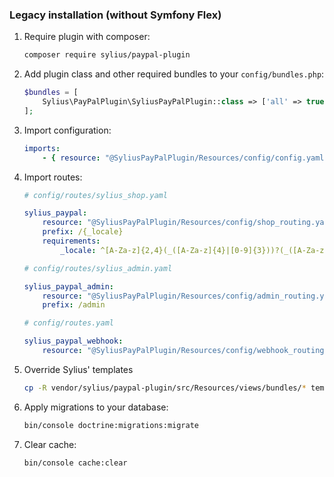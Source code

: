 ### Legacy installation (without Symfony Flex)

1. Require plugin with composer:

    ```bash
    composer require sylius/paypal-plugin
    ```

1. Add plugin class and other required bundles to your `config/bundles.php`:

    ```php
    $bundles = [
        Sylius\PayPalPlugin\SyliusPayPalPlugin::class => ['all' => true],
    ];
    ```

3. Import configuration:

    ```yaml
    imports:
        - { resource: "@SyliusPayPalPlugin/Resources/config/config.yaml" }
    ```

1. Import routes:

    ```yaml
    # config/routes/sylius_shop.yaml

    sylius_paypal:
        resource: "@SyliusPayPalPlugin/Resources/config/shop_routing.yaml"
        prefix: /{_locale}
        requirements:
            _locale: ^[A-Za-z]{2,4}(_([A-Za-z]{4}|[0-9]{3}))?(_([A-Za-z]{2}|[0-9]{3}))?$

    # config/routes/sylius_admin.yaml

    sylius_paypal_admin:
        resource: "@SyliusPayPalPlugin/Resources/config/admin_routing.yml"
        prefix: /admin

    # config/routes.yaml

    sylius_paypal_webhook:
        resource: "@SyliusPayPalPlugin/Resources/config/webhook_routing.yaml"
    ```

3. Override Sylius' templates

    ```bash
    cp -R vendor/sylius/paypal-plugin/src/Resources/views/bundles/* templates/bundles/
    ```

1. Apply migrations to your database:

    ```bash
    bin/console doctrine:migrations:migrate
    ```

1. Clear cache:

    ```bash
    bin/console cache:clear
    ```
